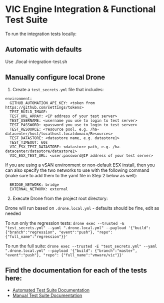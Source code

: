 # VIC Engine Integration & Functional Test Suite

To run the integration tests locally:

## Automatic with defaults

Use ./local-integration-test.sh

## Manually configure local Drone

1. Create a `test_secrets.yml` file that includes:

  ```
  environment:
    GITHUB_AUTOMATION_API_KEY: <token from https://github.com/settings/tokens>
    TEST_BUILD_IMAGE:
    TEST_URL_ARRAY: <IP address of your test server>
    TEST_USERNAME: <username you use to login to test server>
    TEST_PASSWORD: <password you use to login to test server>
    TEST_RESOURCE: <resource pool, e.g. /ha-datacenter/host/localhost.localdomain/Resources>
    TEST_DATASTORE: <datastore name, e.g. datastore1>
    TEST_TIMEOUT: 60s
    VIC_ESX_TEST_DATASTORE: <datastore path, e.g. /ha-datacenter/datastore/datastore1>
    VIC_ESX_TEST_URL: <user:password@IP address of your test server>
  ```

If you are using a vSAN environment or non-default ESX install, then you can also specify the two networks to use with the following command (make sure to add them to the yaml file in Step 2 below as well):

  ```
    BRIDGE_NETWORK: bridge
    EXTERNAL_NETWORK: external
  ```


2. Execute Drone from the project root directory:

Drone will run based on `.drone.local.yml` - defaults should be fine, edit as needed

To run only the regression tests:
`drone exec --trusted -E "test_secrets.yml" --yaml ".drone.local.yml" --payload '{"build": {"branch":"regression", "event":"push"}, "repo": {"full_name":"regression"}}'`

To run the full suite:
`drone exec --trusted -E "test_secrets.yml" --yaml ".drone.local.yml" --payload '{"build": {"branch":"master", "event":"push"}, "repo": {"full_name":"vmware/vic"}}'`


## Find the documentation for each of the tests here:

* [Automated Test Suite Documentation](test-cases/TestGroups.md)
* [Manual Test Suite Documentation](manual-test-cases/TestGroups.md)

